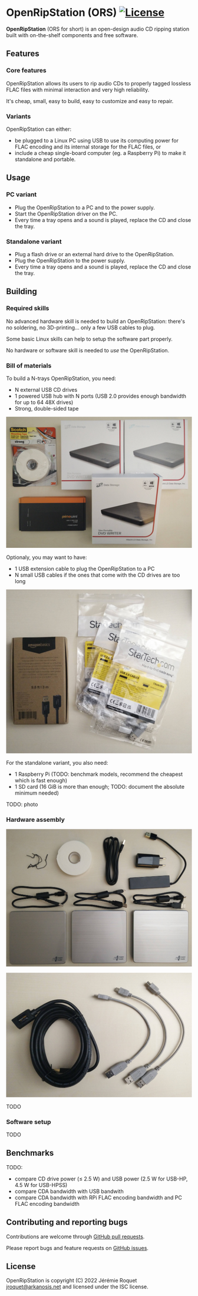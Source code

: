 # OpenRipStation (ORS) [![License](https://img.shields.io/badge/license-ISC-blue.svg)](/LICENSE)

**OpenRipStation** (ORS for short) is an open-design audio CD ripping station built with on-the-shelf components and free software.

## Features

### Core features

OpenRipStation allows its users to rip audio CDs to properly tagged lossless FLAC files with minimal interaction and very high reliability.

It's cheap, small, easy to build, easy to customize and easy to repair.

### Variants

OpenRipStation can either:
 - be plugged to a Linux PC using USB to use its computing power for FLAC encoding and its internal storage for the FLAC files, or
 - include a cheap single-board computer (eg. a Raspberry Pi) to make it standalone and portable.

## Usage

### PC variant

 - Plug the OpenRipStation to a PC and to the power supply.
 - Start the OpenRipStation driver on the PC.
 - Every time a tray opens and a sound is played, replace the CD and close the tray.

### Standalone variant

 - Plug a flash drive or an external hard drive to the OpenRipStation.
 - Plug the OpenRipStation to the power supply.
 - Every time a tray opens and a sound is played, replace the CD and close the tray.

## Building

### Required skills

No advanced hardware skill is needed to build an OpenRipStation: there's no soldering, no 3D-printing… only a few USB cables to plug.

Some basic Linux skills can help to setup the software part properly.

No hardware or software skill is needed to *use* the OpenRipStation.

### Bill of materials

To build a N-trays OpenRipStation, you need:

 - N external USB CD drives
 - 1 powered USB hub with N ports (USB 2.0 provides enough bandwidth for up to 64 48X drives)
 - Strong, double-sided tape

![Photo of required parts](/images/1.jpg?raw=true)

Optionaly, you may want to have:

 - 1 USB extension cable to plug the OpenRipStation to a PC
 - N small USB cables if the ones that come with the CD drives are too long

![Photo of optional parts](/images/3.jpg?raw=true)

For the standalone variant, you also need:

 - 1 Raspberry Pi (TODO: benchmark models, recommend the cheapest which is fast enough)
 - 1 SD card (16 GiB is more than enough; TODO: document the absolute minimum needed)

TODO: photo

### Hardware assembly

![Photo of required parts, unboxed](/images/2.jpg?raw=true)

![Photo of optional parts, unboxed](/images/4.jpg?raw=true)

TODO

### Software setup

TODO

## Benchmarks

TODO:
 - compare CD drive power (≤ 2.5 W) and USB power (2.5 W for USB-HP, 4.5 W for USB-HPSS)
 - compare CDA bandwidth with USB bandwith
 - compare CDA bandwidth with RPi FLAC encoding bandwidth and PC FLAC encoding bandwidth

## Contributing and reporting bugs

Contributions are welcome through [GitHub pull requests](https://github.com/Arkanosis/OpenRipStation/pulls).

Please report bugs and feature requests on [GitHub issues](https://github.com/Arkanosis/OpenRipStation/issues).

## License

OpenRipStation is copyright (C) 2022 Jérémie Roquet <jroquet@arkanosis.net> and licensed under the ISC license.
